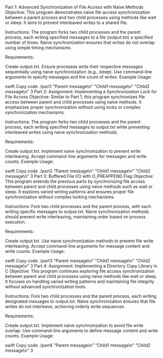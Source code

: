 Part 1: Advanced Synchronization of File Access with Naive Methods
Objective:
This program demonstrates naive file access synchronization between a parent process and two child processes using methods like wait or sleep. It aims to prevent interleaved writes to a shared file.

Instructions:
The program forks two child processes and the parent process, each writing specified messages to a file (output.txt) a specified number of times. Naive synchronization ensures that writes do not overlap using simple timing mechanisms.

Requirements:

Create output.txt.
Ensure processes write their respective messages sequentially using naive synchronization (e.g., sleep).
Use command-line arguments to specify messages and the count of writes.
Example Usage:

swift
Copy code
./part1 "Parent message\n" "Child1 message\n" "Child2 message\n" 3
Part 2: Assignment: Implementing a Synchronization Lock for File Access
Objective:
Similar to Part 1, this program synchronizes file access between parent and child processes using naive methods. It emphasizes proper synchronization without using locks or complex synchronization mechanisms.

Instructions:
The program forks two child processes and the parent process, each writing specified messages to output.txt while preventing interleaved writes using naive synchronization methods.

Requirements:

Create output.txt.
Implement naive synchronization to prevent write interleaving.
Accept command-line arguments for messages and write counts.
Example Usage:

swift
Copy code
./part2 "Parent message\n" "Child1 message\n" "Child2 message\n" 3
Part 3: Buffered File I/O with O_PREAPPEND Flag
Objective:
This program extends the previous parts by synchronizing file access between parent and child processes using naive methods such as wait or sleep. It explores varied writing patterns and ensures proper file synchronization without complex locking mechanisms.

Instructions:
Fork two child processes and the parent process, with each writing specific messages to output.txt. Naive synchronization methods should prevent write interleaving, maintaining order based on process execution.

Requirements:

Create output.txt.
Use naive synchronization methods to prevent file write interleaving.
Accept command-line arguments for message content and write counts.
Example Usage:

swift
Copy code
./part3 "Parent message\n" "Child1 message\n" "Child2 message\n" 3
Part 4: Assignment: Implementing a Directory Copy Library in C
Objective:
This program continues exploring file access synchronization between parent and child processes using naive methods like wait or sleep. It focuses on handling varied writing patterns and maintaining file integrity without advanced synchronization tools.

Instructions:
Fork two child processes and the parent process, each writing designated messages to output.txt. Naive synchronization ensures that file writes do not interleave, achieving orderly write sequences.

Requirements:

Create output.txt.
Implement naive synchronization to avoid file write overlap.
Use command-line arguments to define message content and write counts.
Example Usage:

swift
Copy code
./part4 "Parent message\n" "Child1 message\n" "Child2 message\n" 3
